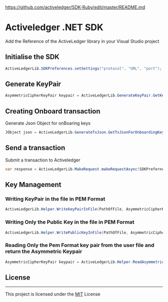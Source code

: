 https://github.com/activeledger/SDK-Ruby/edit/master/README.md
# Activeledger .NET SDK

Add the Reference of  the ActiveLedger library in your Visual Studio project

## Initialise the SDK

```csharp
ActiveLedgerLib.SDKPreferences.setSettings("protocol", "URL", "port");
```

## Generate KeyPair

```csharp
AsymmetricCipherKeyPair keypair = ActiveLedgerLib.GenerateKeyPair.GetKeyPair(KeyType);
```

## Creating Onboard transaction

Generate Json Object for onBoaring keys

```csharp
JObject json = ActiveLedgerLib.GenerateTxJson.GetTxJsonForOnboardingKeys(PathOfPublicKeyFile, AsymmetricKeypair,TypeofKey);
```

## Send a transaction

Submit a transaction to Activeledger

```csharp
var response = ActiveLedgerLib.MakeRequest.makeRequestAsync(SDKPrefernece, jsonObjectIntheFormOfString);
```

## Key Management

### Writing KeyPair in the file in PEM Format

```csharp
ActiveLedgerLib.Helper.WritekeyPairInFile(PathOfFile, AsymmetricCipherKeyPair);
```

### Writing Only the Public Key in the file in PEM Format

```csharp
ActiveLedgerLib.Helper.WritePublicKeyInFile(PathOfFile, AsymmetricCipherKeyPair);
```

### Reading Only the Pem Format key pair from the user file and return the Asymmetric Keypair 

```csharp
AsymmetricCipherKeyPair keypair = ActiveLedgerLib.Helper.ReadAsymmetricKeyParameter(PathOfFile);
```

## License

---

This project is licensed under the [MIT](https://github.com/activeledger/SDK-CSharp/blob/master/LICENSE) License


